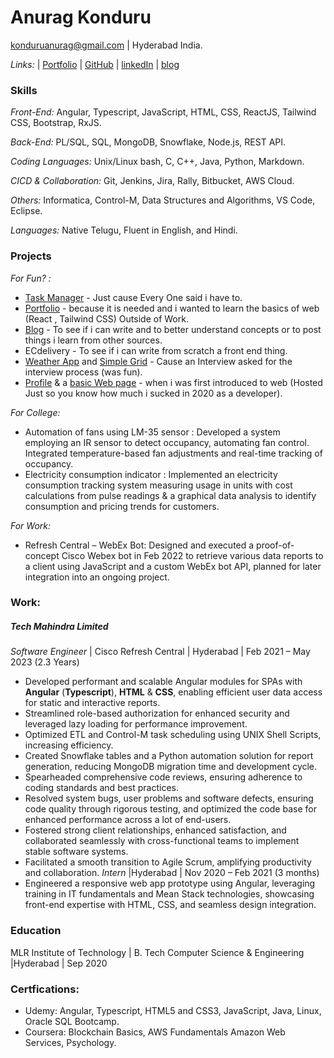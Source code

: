 # Anurag Konduru
konduruanurag@gmail.com | Hyderabad India.

*Links:* | [Portfolio](https://anuragkonduru.com) | [GitHub](https://github.com/AnuragKonduru) | [linkedIn](https://linkedin.com/anurag-konduru) | [blog](https://blog.anuragkonduru.com)

### Skills
*Front-End:* Angular, Typescript, JavaScript, HTML, CSS, ReactJS, Tailwind CSS, Bootstrap, RxJS. 

*Back-End:* PL/SQL, SQL, MongoDB, Snowflake, Node.js, REST API. 

*Coding Languages:* Unix/Linux bash, C, C++, Java, Python, Markdown. 

*CICD & Collaboration:* Git, Jenkins, Jira, Rally, Bitbucket, AWS Cloud. 

*Others:* Informatica, Control-M, Data Structures and Algorithms, VS Code, Eclipse. 

*Languages:* Native Telugu, Fluent in English, and Hindi. 

### Projects
*For Fun? :*
- [Task Manager](https://taskmanager-init.netlify.app) - Just cause Every One said i have to. 
- [Portfolio](https://anuragkonduru.com/) - because it is needed and i wanted to learn the basics of web (React , Tailwind CSS) Outside of Work. 
- [Blog](https://blog.anuragkonduru.com/) - To see if i can write and to better understand concepts or to post things i learn from other sources.  
- ECdelivery - To see if i can write from scratch a front end thing. 
- [Weather App](https://counter-weather.netlify.app/) and [Simple Grid](https://sample-layout-grid.netlify.app/) -  Cause an Interview asked for the interview process (was fun). 
- [Profile](https://profile2020.netlify.app/) & a [basic Web page](https://animanga2020.netlify.app/) - when i was first introduced to web (Hosted Just so you know  how much i sucked in 2020 as a developer). 

*For College:*
- Automation of fans using LM-35 sensor : Developed a system employing an IR sensor to detect occupancy, automating fan
control. Integrated temperature-based fan adjustments and real-time tracking of occupancy. 
- Electricity consumption indicator : Implemented an electricity consumption tracking system measuring usage in units with
cost calculations from pulse readings & a graphical data analysis to identify consumption and pricing trends for customers. 

*For Work:*
- Refresh Central – WebEx Bot: Designed and executed a proof-of-concept Cisco Webex bot in Feb 2022 to retrieve various data
reports to a client using JavaScript and a custom WebEx bot API, planned for later integration into an ongoing project. 

### Work:
##### Tech Mahindra Limited
*Software Engineer* | Cisco Refresh Central | Hyderabad | Feb 2021 – May 2023 (2.3 Years)
- Developed performant and scalable Angular modules for SPAs with **Angular** (**Typescript**), **HTML** & **CSS**, enabling efficient user
data access for static and interactive reports.
- Streamlined role-based authorization for enhanced security and leveraged lazy loading for performance improvement.
- Optimized ETL and Control-M task scheduling using UNIX Shell Scripts, increasing efficiency.
- Created Snowflake tables and a Python automation solution for report generation, reducing MongoDB migration time
and development cycle.
- Spearheaded comprehensive code reviews, ensuring adherence to coding standards and best practices.
- Resolved system bugs, user problems and software defects, ensuring code quality through rigorous testing, and optimized the
code base for enhanced performance across a lot of end-users.
- Fostered strong client relationships, enhanced satisfaction, and collaborated seamlessly with cross-functional teams to
implement stable software systems.
- Facilitated a smooth transition to Agile Scrum, amplifying productivity  and collaboration.
*Intern* |Hyderabad | Nov 2020 – Feb 2021 (3 months)
- Engineered a responsive web app prototype using Angular, leveraging training in IT fundamentals and Mean Stack technologies, showcasing front-end expertise with HTML, CSS, and seamless design integration.

### Education
MLR Institute of Technology | B. Tech Computer Science & Engineering |Hyderabad | Sep 2020
### Certfications:
- Udemy: Angular, Typescript, HTML5 and CSS3, JavaScript, Java, Linux, Oracle SQL Bootcamp.
- Coursera: Blockchain Basics, AWS Fundamentals Amazon Web Services, Psychology.
